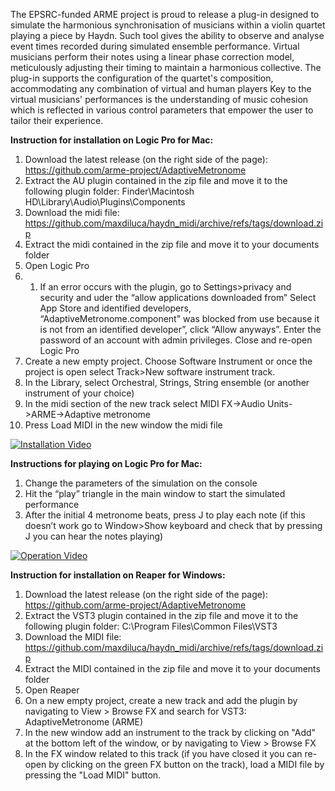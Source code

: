The EPSRC-funded ARME project is proud to release a plug-in designed to simulate the harmonious synchronisation of musicians within a violin quartet playing a piece by Haydn. Such tool gives the ability to observe and analyse event times recorded during simulated ensemble performance. Virtual musicians perform their notes using a linear phase correction model, meticulously adjusting their timing to maintain a harmonious collective. The plug-in supports the configuration of the quartet's composition, accommodating any combination of virtual and human players Key to the virtual musicians' performances is the understanding of music cohesion which is reflected in various control parameters that empower the user to tailor their experience. 

**Instruction for installation on Logic Pro for Mac:**

1) Download the latest release (on the right side of the page): https://github.com/arme-project/AdaptiveMetronome
2) Extract the AU plugin contained in the zip file and move it to the following plugin folder: Finder\Macintosh HD\Library\Audio\Plugins\Components
3) Download the midi file: https://github.com/maxdiluca/haydn_midi/archive/refs/tags/download.zip
4) Extract the midi contained in the zip file and move it to your documents folder
5) Open Logic Pro
6) 1) If an error occurs with the plugin, go to Settings>privacy and security and uder the “allow applications downloaded from” Select App Store and identified developers, “AdaptiveMetronome.component" was blocked from use because it is not from an identified developer”, click “Allow anyways”. Enter the password of an account with admin privileges. Close and re-open Logic Pro
7) Create a new empty project. Choose Software Instrument or once the project is open select Track>New software instrument track.
8) In the Library, select Orchestral, Strings, String ensemble (or another instrument of your choice)
9) In the midi section of the new track select MIDI FX->Audio Units->ARME->Adaptive metronome
10) Press Load MIDI in the new window the midi file

[![Installation Video](https://img.youtube.com/vi/2CeIm4auh44/0.jpg)](https://www.youtube.com/watch?v=2CeIm4auh44)


**Instructions for playing on Logic Pro for Mac:**

1) Change the parameters of the simulation on the console
2) Hit the “play” triangle in the main window to start the simulated performance
3) After the initial 4 metronome beats, press J to play each note (if this doesn’t work go to Window>Show keyboard and check that by pressing J you can hear the notes playing)

[![Operation Video](https://img.youtube.com/vi/HKUYVPlAp8E/0.jpg)](https://www.youtube.com/watch?v=HKUYVPlAp8E)




**Instruction for installation on Reaper for Windows:**

1) Download the latest release (on the right side of the page): https://github.com/arme-project/AdaptiveMetronome
2) Extract the VST3 plugin contained in the zip file and move it to the following plugin folder:  C:\Program Files\Common Files\VST3
3) Download the MIDI file: https://github.com/maxdiluca/haydn_midi/archive/refs/tags/download.zip
4) Extract the MIDI contained in the zip file and move it to your documents folder
5) Open Reaper
6) On a new empty project, create a new track and add the plugin by navigating to View > Browse FX and search for VST3: AdaptiveMetronome (ARME)
7) In the new window add an instrument to the track by clicking on "Add" at the bottom left of the window, or by navigating to View > Browse FX
8) In the FX window related to this track (if you have closed it you can re-open by clicking on the green FX button on the track), load a MIDI file by pressing the "Load MIDI" button.

